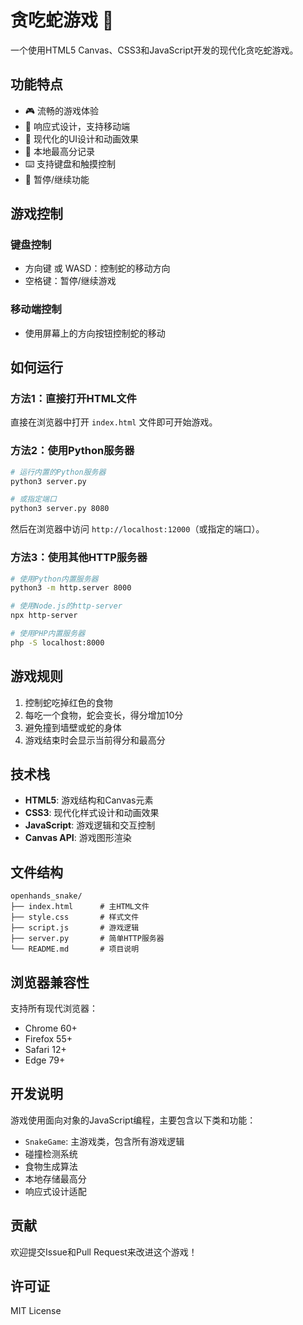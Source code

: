 # 贪吃蛇游戏 🐍

一个使用HTML5 Canvas、CSS3和JavaScript开发的现代化贪吃蛇游戏。

## 功能特点

- 🎮 流畅的游戏体验
- 📱 响应式设计，支持移动端
- 🎨 现代化的UI设计和动画效果
- 💾 本地最高分记录
- ⌨️ 支持键盘和触摸控制
- 🎯 暂停/继续功能

## 游戏控制

### 键盘控制
- 方向键 或 WASD：控制蛇的移动方向
- 空格键：暂停/继续游戏

### 移动端控制
- 使用屏幕上的方向按钮控制蛇的移动

## 如何运行

### 方法1：直接打开HTML文件
直接在浏览器中打开 `index.html` 文件即可开始游戏。

### 方法2：使用Python服务器
```bash
# 运行内置的Python服务器
python3 server.py

# 或指定端口
python3 server.py 8080
```

然后在浏览器中访问 `http://localhost:12000`（或指定的端口）。

### 方法3：使用其他HTTP服务器
```bash
# 使用Python内置服务器
python3 -m http.server 8000

# 使用Node.js的http-server
npx http-server

# 使用PHP内置服务器
php -S localhost:8000
```

## 游戏规则

1. 控制蛇吃掉红色的食物
2. 每吃一个食物，蛇会变长，得分增加10分
3. 避免撞到墙壁或蛇的身体
4. 游戏结束时会显示当前得分和最高分

## 技术栈

- **HTML5**: 游戏结构和Canvas元素
- **CSS3**: 现代化样式设计和动画效果
- **JavaScript**: 游戏逻辑和交互控制
- **Canvas API**: 游戏图形渲染

## 文件结构

```
openhands_snake/
├── index.html      # 主HTML文件
├── style.css       # 样式文件
├── script.js       # 游戏逻辑
├── server.py       # 简单HTTP服务器
└── README.md       # 项目说明
```

## 浏览器兼容性

支持所有现代浏览器：
- Chrome 60+
- Firefox 55+
- Safari 12+
- Edge 79+

## 开发说明

游戏使用面向对象的JavaScript编程，主要包含以下类和功能：

- `SnakeGame`: 主游戏类，包含所有游戏逻辑
- 碰撞检测系统
- 食物生成算法
- 本地存储最高分
- 响应式设计适配

## 贡献

欢迎提交Issue和Pull Request来改进这个游戏！

## 许可证

MIT License